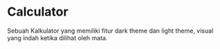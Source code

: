 # Calculator
Sebuah Kalkulator yang memiliki fitur dark theme dan light theme, visual yang indah ketika dilihat oleh mata.
